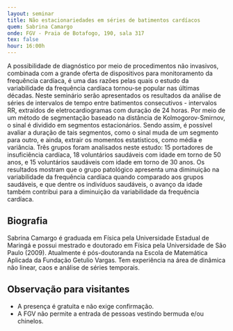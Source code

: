 ```yaml
---
layout: seminar
title: Não estacionariedades em séries de batimentos cardíacos
quem: Sabrina Camargo
onde: FGV - Praia de Botafogo, 190, sala 317
tex: false
hour: 16:00h
---
```


A possibilidade de diagnóstico por meio de procedimentos não
invasivos, combinada com a grande oferta de dispositivos para
monitoramento da frequência cardíaca, é uma das razões pelas quais o
estudo da variabilidade da frequência cardíaca tornou-se popular nas
últimas décadas. Neste seminário serão apresentados os resultados da
análise de séries de intervalos de tempo entre batimentos
consecutivos - intervalos RR, extraídos de eletrocardiogramas com
duração de 24 horas. Por meio de um método de segmentação baseado na
distância de Kolmogorov-Smirnov, o sinal é dividido em segmentos
estacionários. Sendo assim, é possível avaliar a duração de tais
segmentos, como o sinal muda de um segmento para outro, e ainda,
extrair os momentos estatísticos, como média e variância. Três grupos
foram analisados neste estudo: 15 portadores de insuficiência
cardíaca, 18 voluntários saudáveis com idade em torno de 50 anos, e 15
voluntários saudáveis com idade em torno de 30 anos. Os resultados
mostram que o grupo patológico apresenta uma diminuição na
variabilidade da frequência cardíaca quando comparado aos grupos
saudáveis, e que dentre os indivíduos saudáveis, o avanço da idade
também contribui para a diminuição da variabilidade da frequência
cardíaca.

## Biografia

Sabrina Camargo é graduada em Física pela Universidade Estadual de
Maringá e possui mestrado e doutorado em Física pela Universidade de
São Paulo (2009). Atualmente é pós-doutoranda na Escola de Matemática
Aplicada da Fundação Getulio Vargas. Tem experiência na área de
dinâmica não linear, caos e análise de séries temporais.

## Observação para visitantes

- A presença é gratuita e não exige confirmação.
- A FGV não permite a entrada de pessoas vestindo bermuda e/ou chinelos.

